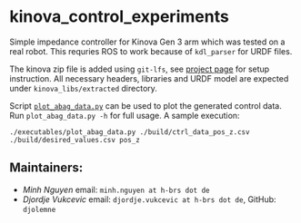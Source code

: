 # kinova_control_experiments

Simple impedance controller for Kinova Gen 3 arm which was tested on a real robot. This requries ROS to work because of `kdl_parser` for URDF files.

The kinova zip file is added using `git-lfs`, see [project page](https://git-lfs.github.com)
for setup instruction. All necessary headers, libraries and URDF model are expected under `kinova_libs/extracted` directory.

Script [`plot_abag_data.py`](executables/plot_abag_data.py) can be used to plot the generated control data. Run `plot_abag_data.py -h` for full usage.
A sample execution:
```
./executables/plot_abag_data.py ./build/ctrl_data_pos_z.csv ./build/desired_values.csv pos_z
```

## Maintainers:

* _Minh Nguyen_ email: `minh.nguyen at h-brs dot de`
* _Djordje Vukcevic_ email: `djordje.vukcevic at h-brs dot de`, GitHub: `djolemne`
